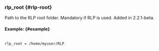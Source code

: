 ### rlp_root {#rlp-root}

Path to the RLP root folder. Mandatory if RLP is used. Added in 2.2.1-beta.

#### Example: {#example}

```

rlp_root = /home/myuser/RLP

```